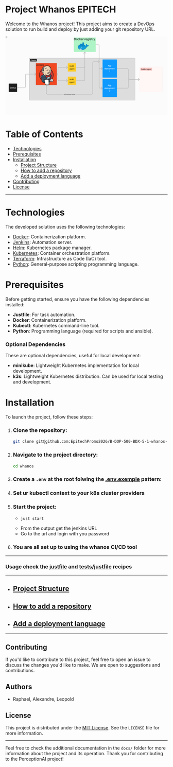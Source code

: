 # Project Whanos EPITECH

Welcome to the Whanos project! This project aims to create a DevOps solution to run build and deploy by just adding your git repository URL.

![Diagram](./images/diagram.png)

# Table of Contents

- [Technologies](#technologies)
- [Prerequisites]('#Prerequisites')
- [Installation](#Installation)
  - [Project Structure](./structures.md)
  - [How to add a repository](./add_repository.md)
  - [Add a deployment language](./add_language.md)
- [Contributing](#contributing)
- [License](#license)

---

# Technologies

The developed solution uses the following technologies:

- [Docker](https://www.docker.com/): Containerization platform.
- [Jenkins](https://www.jenkins.io/): Automation server.
- [Helm](https://helm.sh/): Kubernetes package manager.
- [Kubernetes](https://kubernetes.io/): Container orchestration platform.
- [Terraform](https://www.terraform.io/): Infrastructure as Code (IaC) tool.
- [Python](https://www.python.org/): General-purpose scripting programming language.


# Prerequisites

Before getting started, ensure you have the following dependencies installed:

- **Justfile**: For task automation.
- **Docker**: Containerization platform.
- **Kubectl**: Kubernetes command-line tool.
- **Python**: Programming language (required for scripts and ansible).

### Optional Dependencies

These are optional dependencies, useful for local development:

- **minikube**: Lightweight Kubernetes implementation for local development.
- **k3s**: Lightweight Kubernetes distribution. Can be used for local testing and development.


# Installation

To launch the project, follow these steps:

1. ### Clone the repository:
   ```bash
   git clone git@github.com:EpitechPromo2026/B-DOP-500-BDX-5-1-whanos-alexandre.decobert.git whanos
   ```

2. ### Navigate to the project directory:
   ```bash
   cd whanos
   ```
2. ### Create a `.env` at the root folwing the [.env.exemple](../.env-exemple) pattern:
3. ### Set ur kubectl context to your k8s cluster providers
4. ### Start the project:
    - ```bash
      just start
      ```
    -  From the output get the jenkins URL
    - Go to the url and login with you password

6. ### You are all set up to using the whanos CI/CD tool
---
### Usage check the [justfile](../justfile) and [tests/justfile](../tests/justfile) recipes
___
- ## [Project Structure](./structures.md)
- ## [How to add a repository](./add_repository.md)
- ## [Add a deployment language](./add_language.md)

___
## Contributing

If you'd like to contribute to this project, feel free to open an issue to discuss the changes you'd like to make. We are open to suggestions and contributions.

## Authors

- Raphael, Alexandre, Leopold

## License

This project is distributed under the [MIT License](../LICENSE). See the `LICENSE` file for more information.

---

Feel free to check the additional documentation in the `docs/` folder for more information about the project and its operation. Thank you for contributing to the PerceptionAI project!
